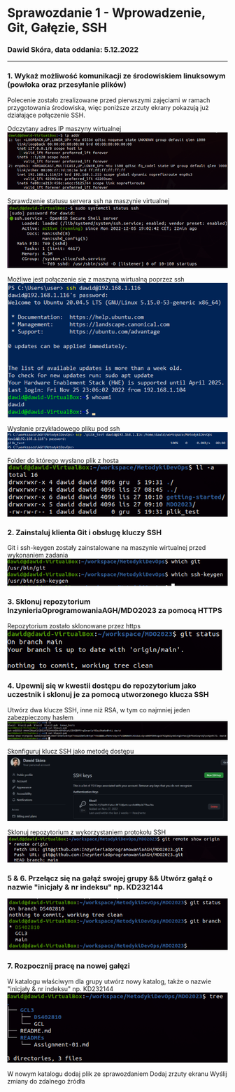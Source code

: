 # Sprawozdanie 1 - Wprowadzenie, Git, Gałęzie, SSH
### Dawid Skóra, data oddania: 5.12.2022

---

### 1. Wykaż możliwość komunikacji ze środowiskiem linuksowym (powłoka oraz przesyłanie plików)

Polecenie zostało zrealizowane przed pierwszymi zajęciami w ramach przygotowania środowiska, więc poniższe zrzuty ekrany pokazują już działające połączenie SSH.

Odczytany adres IP maszyny wirtualnej
![](./screeny1/adres_IP_VM.png)

Sprawdzenie statusu servera ssh na maszynie virtualnej
![](./screeny1/status_ssh_vm.png)

Możliwe jest połączenie się z maszyną wirtualną poprzez ssh
![](./screeny1/ssh_na_windows.png)

Wysłanie przykładowego pliku pod ssh
![](./screeny1/scp_do_vm.png)

Folder do którego wysłano plik z hosta
![](./screeny1/pliki_po.png)

### 2. Zainstaluj klienta Git i obsługę kluczy SSH

Git i ssh-keygen zostały zainstalowane na maszynie wirtualnej przed wykonaniem zadania
![](./screeny1/zainstalowany_git_i_sshkey.png)

### 3. Sklonuj repozytorium InzynieriaOprogramowaniaAGH/MDO2023 za pomocą HTTPS

Repozytorium zostało sklonowane przez https
![](./screeny1/repo_http.png)

### 4. Upewnij się w kwestii dostępu do repozytorium jako uczestnik i sklonuj je za pomocą utworzonego klucza SSH

Utwórz dwa klucze SSH, inne niż RSA, w tym co najmniej jeden zabezpieczony hasłem
![](./screeny1/klucze_ssh.png)

Skonfiguruj klucz SSH jako metodę dostępu
![](./screeny1/ssh_github.png)

Sklonuj repozytorium z wykorzystaniem protokołu SSH
![](./screeny1/repo_ssh.png)

### 5 & 6. Przełącz się na gałąź swojej grupy && Utwórz gałąź o nazwie "inicjały & nr indeksu" np. KD232144

![](./screeny1/branch.png)

### 7. Rozpocznij pracę na nowej gałęzi

W katalogu właściwym dla grupy utwórz nowy katalog, także o nazwie "inicjały & nr indeksu" np. KD232144
![](./screeny1/dir.png)

W nowym katalogu dodaj plik ze sprawozdaniem
Dodaj zrzuty ekranu
Wyślij zmiany do zdalnego źródła
